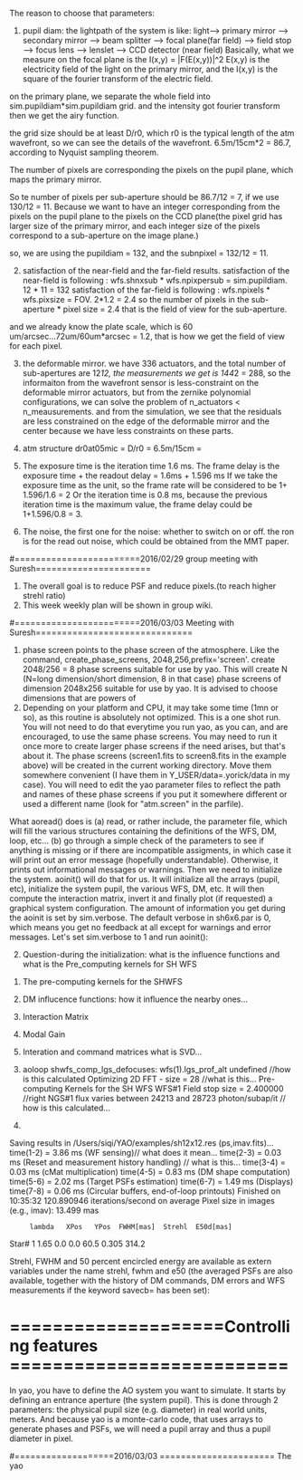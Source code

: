  The reason to choose that parameters:

 1. pupil diam:
 the lightpath of the system is like:
 light--> primary mirror --> secondary mirror --> beam splitter --> focal plane(far field)
                                                                --> field stop --> focus lens --> lenslet --> CCD detector (near field)
Basically, what we measure on the focal plane is the I(x,y) = |F(E(x,y))|^2
E(x,y) is the electricity field of the light on the primary mirror, and the I(x,y) is the square of the fourier transform of the electric field.

on the primary plane, we separate the whole field into sim.pupildiam*sim.pupildiam grid. and the intensity got fourier transform then we get the airy function.

the grid size should be at least D/r0, which r0 is the typical length of the atm wavefront, so we can see the details of the wavefront.
6.5m/15cm*2 = 86.7, according to Nyquist sampling theorem.

The number of pixels are corresponding the pixels on the pupil plane, which maps the primary mirror.

So te number of pixels per sub-aperture should be 86.7/12 = 7, if we use 130/12 = 11. Because we want to have an integer corresponding from the pixels on the pupil plane to the pixels on the CCD plane(the pixel grid has larger size of the primary mirror, and each integer size of the pixels correspond to a sub-aperture on the image plane.)

so, we are using the pupildiam = 132, and the subnpixel = 132/12 = 11.

 2. satisfaction of the near-field and the far-field results.
satisfaction of the near-field is following : wfs.shnxsub * wfs.npixpersub = sim.pupildiam.  12 * 11 = 132
satisfaction of the far-field is following : wfs.npixels * wfs.pixsize = FOV. 2*1.2 = 2.4
so the number of pixels in the sub-aperture * pixel size = 2.4 that is the field of view for the sub-aperture.

and we already know the plate scale, which is 60 um/arcsec...72um/60um*arcsec = 1.2, that is how we get the field of view for each pixel.


 3. the deformable mirror.
we have 336 actuators, and the total number of sub-apertures are 12*12, the measurements we get is 144*2 = 288, so the informaiton from the wavefront sensor is less-constraint on the deformable mirror actuators, but from the zernike polynomial configurations, we can solve the problem of n_actuators < n_meausurements.
and from the simulation, we see that the residuals are less constrained on the edge of the deformable mirror and the center because we have less constraints on these parts.

4. atm structure
dr0at05mic = D/r0 = 6.5m/15cm =


5.  The exposure time is the iteration time 1.6 ms.
 The frame delay is the exposure time + the readout delay = 1.6ms + 1.596 ms
 If we take the exposure time as the unit, so the frame rate will be considered to be 1+ 1.596/1.6 = 2
 Or the iteration time is 0.8 ms, because the previous iteration time is the maximum value, the frame delay could be 1+1.596/0.8 = 3.

 6. The noise,
 the first one for the noise: whether to switch on or off.
 the ron is for the read out noise, which could be obtained from the MMT paper. 


 #========================2016/02/29 group meeting with Suresh======================
 1. The overall goal is to reduce PSF and reduce pixels.(to reach higher strehl ratio)
 2. This week weekly plan will be shown in group wiki.


#========================2016/03/03 Meeting with Suresh==============================
1. phase screen points to the phase screen of the atmosphere.
Like the command, create_phase_screens, 2048,256,prefix='screen'.
create 2048/256 = 8 phase screens suitable for use by yao. 
This will create N (N=long dimension/short dimension, 8 in that case) phase screens of dimension 2048x256 suitable for use by yao. It is advised to choose dimensions that are powers of 
2. Depending on your platform and CPU, it may take some time (1mn or so), as this routine is absolutely not optimized. This is a one shot run. You will not need to do that everytime you run yao, as you can, and are encouraged, to use the same phase screens. You may need to run it once more to create larger phase screens if the need arises, but that's about it. The phase screens (screen1.fits to screen8.fits in the example above) will be created in the current working directory. Move them somewhere convenient (I have them in Y_USER/data=.yorick/data in my case). You will need to edit the yao parameter files to reflect the path and names of these phase screens if you put it somewhere different or used a different name (look for "atm.screen" in the parfile).

What aoread() does is 
(a) read, or rather include, the parameter file, which will fill the various structures containing the definitions of the WFS, DM, loop, etc... 
(b) go through a simple check of the parameters to see if anything is missing or if there are incompatible assigments, in which case it will print out an error message (hopefully understandable). Otherwise, it prints out informational messages or warnings.
Then we need to initialize the system. aoinit() will do that for us. It will initialize all the arrays (pupil, etc), initialize the system pupil, the various WFS, DM, etc. It will then compute the interaction matrix, invert it and finally plot (if requested) a graphical system configuration. The amount of information you get during the aoinit is set by sim.verbose. The default verbose in sh6x6.par is 0, which means you get no feedback at all except for warnings and error messages. Let's set sim.verbose to 1 and run aoinit():

2. Question-during the initialization: 
what is the influence functions and what is the Pre_computing kernels for SH WFS
1) The pre-computing kernels for the SHWFS

2) DM influcence functions: how it influence the nearby ones...

3) Interaction Matrix

4) Modal Gain

5) Interation and command matrices
what is SVD...

3. aoloop
shwfs_comp_lgs_defocuses: wfs(1).lgs_prof_alt undefined //how is this calculated
Optimizing 2D FFT - size = 28 //what is this...
Pre-computing Kernels for the SH WFS
WFS#1 Field stop size = 2.400000  //right
NGS#1 flux varies between 24213 and 28723 photon/subap/it   // how is this calculated...

4. 
Saving results in /Users/siqi/YAO/examples/sh12x12.res (ps,imav.fits)...
time(1-2) =  3.86 ms  (WF sensing)// what does it mean...
time(2-3) =  0.03 ms  (Reset and measurement history handling) // what is this...
time(3-4) =  0.03 ms  (cMat multiplication)
time(4-5) =  0.83 ms  (DM shape computation)
time(5-6) =  2.02 ms  (Target PSFs estimation)
time(6-7) =  1.49 ms  (Displays)
time(7-8) =  0.06 ms  (Circular buffers, end-of-loop printouts)
Finished on 10:35:32
120.890946 iterations/second on average
 Pixel size in images (e.g., imav): 13.499 mas

         lambda   XPos   YPos  FWHM[mas]  Strehl  E50d[mas]
Star# 1    1.65    0.0    0.0       60.5   0.305      314.2


Strehl, FWHM and 50 percent encircled energy are available as extern variables under the name strehl, fwhm and e50 (the averaged PSFs are also available, together with the history of DM commands, DM errors and WFS measurements if the keyword savecb= has been set):

# ====================Controlling features ==========================
In yao, you have to define the AO system you want to simulate. 
It starts by defining an entrance aperture (the system pupil). This is done through 2 parameters: the physical pupil size (e.g. diameter) in real world units, meters. And because yao is a monte-carlo code, that uses arrays to generate phases and PSFs, 
we will need a pupil array and thus a pupil diameter in pixel.

#===================2016/03/03  ======================
The yao